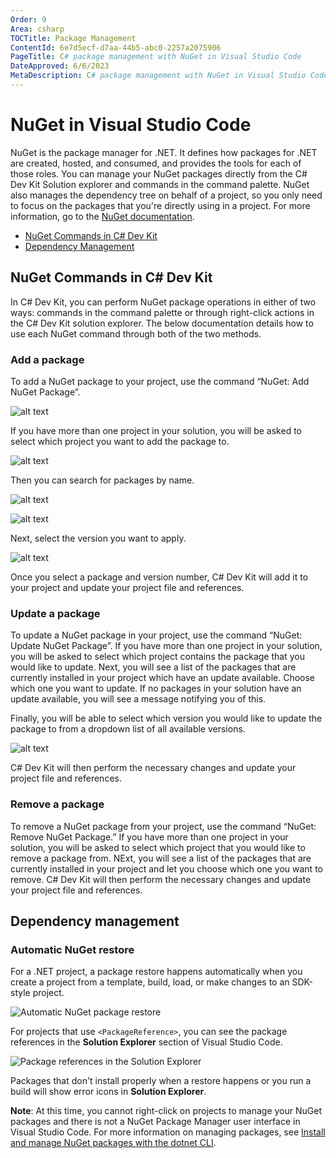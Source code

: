 ```yaml
---
Order: 9
Area: csharp
TOCTitle: Package Management
ContentId: 6e7d5ecf-d7aa-44b5-abc0-2257a2075906
PageTitle: C# package management with NuGet in Visual Studio Code
DateApproved: 6/6/2023
MetaDescription: C# package management with NuGet in Visual Studio Code
---
```


# NuGet in Visual Studio Code

NuGet is the package manager for .NET. It defines how packages for .NET are created, hosted, and consumed, and provides the tools for each of those roles. You can manage your NuGet packages directly from the C# Dev Kit Solution explorer and commands in the command palette. NuGet also manages the dependency tree on behalf of a project, so you only need to focus on the packages that you're directly using in a project. For more information, go to the [NuGet documentation](https://learn.microsoft.com/nuget/what-is-nuget).

* [NuGet Commands in C# Dev Kit](#nuget-commands-in-c-dev-kit)
* [Dependency Management](#dependency-management)

## NuGet Commands in C# Dev Kit

In C# Dev Kit, you can perform NuGet package operations in either of two ways: commands in the command palette or through right-click actions in the C# Dev Kit solution explorer. The below documentation details how to use each NuGet command through both of the two methods.

### Add a package

To add a NuGet package to your project, use the command “NuGet: Add NuGet Package”.

![alt text](images/package-management/nuget-command-addpackage.png)

If you have more than one project in your solution, you will be asked to select which project you want to add the package to.

![alt text](images\package-management\nuget-command-addackage-projectselection.png)

Then you can search for packages by name.

![alt text](images/package-management/nuget-command-addpackage-search1.png)

![alt text](images/package-management\nuget-command-addpackage-search2.png)

Next, select the version you want to apply.

![alt text](images/package-management/nuget-command-addpackage-versionselection.png)

Once you select a package and version number, C# Dev Kit will add it to your project and update your project file and references.

### Update a package

To update a NuGet package in your project, use the command “NuGet: Update NuGet Package”. If you have more than one project in your solution, you will be asked to select which project contains the package that you would like to update. Next, you will see a list of the packages that are currently installed in your project which have an update available. Choose which one you want to update. If no packages in your solution have an update available, you will see a message notifying you of this.

Finally, you will be able to select which version you would like to update the package to from a dropdown list of all available versions.

![alt text](images/package-management/nuget-command-update-versionselector.png)

C# Dev Kit will then perform the necessary changes and update your project file and references.

### Remove a package

To remove a NuGet package from your project, use the command “NuGet: Remove NuGet Package.” If you have more than one project in your solution, you will be asked to select which project that you would like to remove a package from.
NExt, you will see a list of the packages that are currently installed in your project and let you choose which one you want to remove. C# Dev Kit will then perform the necessary changes and update your project file and references.

## Dependency management

### Automatic NuGet restore

For a .NET project, a package restore happens automatically when you create a project from a template, build, load, or make changes to an SDK-style project.

![Automatic NuGet package restore](images/package-management/automatic-nuget-package-restore.png)

For projects that use `<PackageReference>`, you can see the package references in the **Solution Explorer** section of Visual Studio Code.

![Package references in the Solution Explorer](images/package-management/package-references-solution-explorer.png)

Packages that don't install properly when a restore happens or you run a build will show error icons in **Solution Explorer**.

**Note**: At this time, you cannot right-click on projects to manage your NuGet packages and there is not a NuGet Package Manager user interface in Visual Studio Code. For more information on managing packages, see [Install and manage NuGet packages with the dotnet CLI](https://learn.microsoft.com/nuget/consume-packages/install-use-packages-dotnet-cli).
